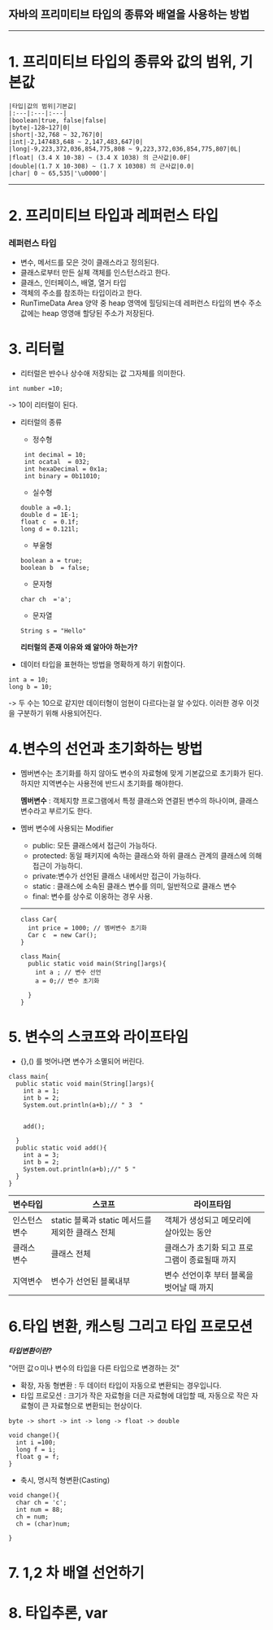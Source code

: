 ## 자바의 프리미티브 타입의 종류와 배열을 사용하는 방법
- - -
 # 1. 프리미티브 타입의 종류와 값의 범위, 기본값

    |타입|값의 범위|기본값|
    |:---|:---|:---|
    |boolean|true, false|false|
    |byte|-128~127|0|
    |short|-32,768 ~ 32,767|0|
    |int|-2,147483,648 ~ 2,147,483,647|0|
    |long|-9,223,372,036,854,775,808 ~ 9,223,372,036,854,775,807|0L|
    |float| (3.4 X 10-38) ~ (3.4 X 1038) 의 근사값|0.0F|
    |double|(1.7 X 10-308) ~ (1.7 X 10308) 의 근사값|0.0|
    |char| 0 ~ 65,535|'\u0000'|

---



# 2. 프리미티브 타입과 레퍼런스 타입
 
   ### 레퍼런스 타입

 * 변수, 메서드를 모은 것이 클래스라고 정의된다.
 * 클래스로부터 만든 실체 객체를 인스턴스라고 한다.
 * 클래스, 인터페이스, 배열, 열거 타입 
 * 객체의 주소를 참조하는 타입이라고 한다.
 * RunTimeData Area  양약 중 heap 영역에 힐딩되는데 레퍼런스 타입의 변수 주소값에는 heap 영영애 할당된 주소가 저장된다.

# 3. 리터럴
  * 리터럴은 뱐수나 상수애 저장되는 값 그자체를 의미한다.
  ~~~
  int number =10;
  ~~~
  -> 10이 리터럴이 된다.
* 리터럴의 종류
    * 정수형
    ~~~
     int decimal = 10;
     int ocatal  = 032;
     int hexaDecimal = 0x1a;
     int binary = 0b11010;
    ~~~

    * 실수형
    ~~~
    double a =0.1;
    double d = 1E-1;
    float c  = 0.1f;
    long d = 0.121l;
    ~~~
    * 부울형 
    ~~~
    boolean a = true;
    boolean b  = false;
    ~~~
    * 문자형 
    ~~~
    char ch  ='a';
    ~~~
    * 문자열
    ~~~
    String s = "Hello"
    ~~~


  __리터럴의 존재 이유와 왜 알아야 하는가?__
*  데이터 타입을 표현하는 방법을 명확하게 하기 위함이다.
~~~
int a = 10;
long b = 10;
~~~
-> 두 수는 10으로 같지만 데이터형이 엄현이 다르다는걸 알 수있다.
이러한 경우 이것을 구분하기 위해 사용되어진다.


# 4.변수의 선언과 초기화하는 방법
* 멤버변수는 초기화를 하지 않아도 변수의 자료형에 맞게 기본값으로 초기화가 된다.
  하지만 지역변수는 사용전에 반드시 초기화를 해야한다.
  
  **멤버변수**
   : 객체지향 프로그램에서 특정 클래스와 연결된 변수의 하나이며, 클래스 변수라고 부르기도 한다.
* 멤버 변수에 사용되는 Modifier
   - public: 모든 클래스에서 접근이 가능하다.
   - protected: 동일 패키지에 속하는 클래스와 하위 클래스 관계의 클래스에 의해 접근이 가능하디.
   - private:변수가 선언된 클래스 내에서만 접근이 가능하다.
   - static : 클래스에 소속된 클래스 변수를 의미, 일반적으로 클래스 변수
   - final: 변수를 상수로 이옹하는 경우 사용.
  ---
  


  ~~~
  class Car{
    int price = 1000; // 멤버변수 초기화
    Car c  = new Car();
  }
  ~~~

  ~~~
  class Main{
    public static void main(String[]args){
      int a ; // 변수 선언
      a = 0;// 변수 초기화

    }
  }
  ~~~



# 5. 변수의 스코프와 라이프타임
* {},() 를 벗어나면 변수가 소멸되어 버린다.

~~~
class main{
  public static void main(String[]args){
    int a = 1;
    int b = 2;
    System.out.println(a+b);// " 3  "
   
   
    add();

  }
  public static void add(){
    int a = 3;
    int b = 2;
    System.out.println(a+b);//" 5 "
  }
}
~~~

|변수타입|스코프|라이프타임|
|---|---|---|
|인스턴스 변수|static 블록과 static 메서드를 제외한 클래스 전체|객체가 생성되고 메모리에 살아있는 동안|
|클래스 변수|클래스 전체|클래스가 초기화 되고 프로그램이 종료될때 까지|
|지역변수|변수가 선언된 블록내부|변수 선언이후 부터 블록을 벗어날 때 까지|


# 6.타입 변환, 캐스팅 그리고 타입 프로모션
***타입변환이란?*** 

"어떤  값ㅇ미나 변수의 타입을 다른 타입으로 변경하는 것"

* 확장, 자동 형변환 : 두 데이터 타입이 자동으로 변환되는 경우입니다.
* 타입 프로모션 : 
크기가 작은 자료형을 더큰 자료형에 대입할 때, 자동으로 작은 자료형이 큰 자료형으로 변환되는 현상이다.
~~~
byte -> short -> int -> long -> float -> double
~~~

~~~
void change(){
  int i =100;
  long f = i;
  float g = f;
}
~~~


* 축시, 명시적 형변환(Casting)
~~~
void change(){
  char ch = 'c';
  int num = 88;
  ch = num;
  ch = (char)num;

}
~~~


# 7. 1,2 차 배열 선언하기

# 8. 타입추론, var


